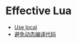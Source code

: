 
# Effective Lua
* [Use local](/effective_lua/use_local.md)
* [避免动态编译代码](/effective_lua/avoid_compile_dynamic_code.md)
